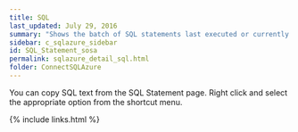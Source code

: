 ```yaml
---
title: SQL
last_updated: July 29, 2016
summary: "Shows the batch of SQL statements last executed or currently executing by the selected session."
sidebar: c_sqlazure_sidebar
id: SQL_Statement_sosa
permalink: sqlazure_detail_sql.html
folder: ConnectSQLAzure
---
```




You can copy SQL text from the SQL Statement page. Right click and select the appropriate option from the shortcut menu.


{% include links.html %}
